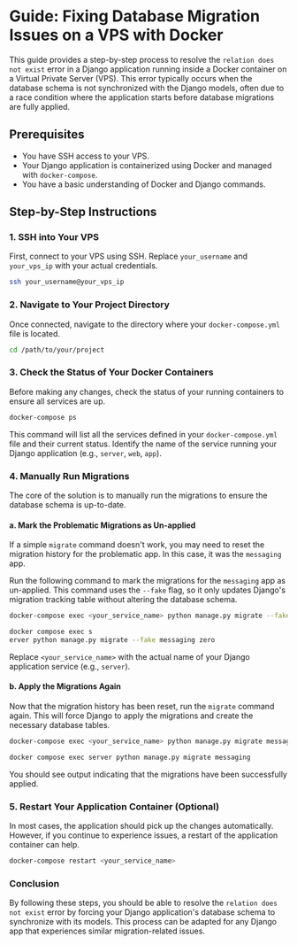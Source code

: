 # Guide: Fixing Database Migration Issues on a VPS with Docker

This guide provides a step-by-step process to resolve the `relation does not exist` error in a Django application running inside a Docker container on a Virtual Private Server (VPS). This error typically occurs when the database schema is not synchronized with the Django models, often due to a race condition where the application starts before database migrations are fully applied.

## Prerequisites

*   You have SSH access to your VPS.
*   Your Django application is containerized using Docker and managed with `docker-compose`.
*   You have a basic understanding of Docker and Django commands.

## Step-by-Step Instructions

### 1. SSH into Your VPS

First, connect to your VPS using SSH. Replace `your_username` and `your_vps_ip` with your actual credentials.

```bash
ssh your_username@your_vps_ip
```

### 2. Navigate to Your Project Directory

Once connected, navigate to the directory where your `docker-compose.yml` file is located.

```bash
cd /path/to/your/project
```

### 3. Check the Status of Your Docker Containers

Before making any changes, check the status of your running containers to ensure all services are up.

```bash
docker-compose ps
```

This command will list all the services defined in your `docker-compose.yml` file and their current status. Identify the name of the service running your Django application (e.g., `server`, `web`, `app`).

### 4. Manually Run Migrations

The core of the solution is to manually run the migrations to ensure the database schema is up-to-date.

#### a. Mark the Problematic Migrations as Un-applied

If a simple `migrate` command doesn't work, you may need to reset the migration history for the problematic app. In this case, it was the `messaging` app.

Run the following command to mark the migrations for the `messaging` app as un-applied. This command uses the `--fake` flag, so it only updates Django's migration tracking table without altering the database schema.

```bash
docker-compose exec <your_service_name> python manage.py migrate --fake messaging zero

docker compose exec s
erver python manage.py migrate --fake messaging zero
```

Replace `<your_service_name>` with the actual name of your Django application service (e.g., `server`).

#### b. Apply the Migrations Again

Now that the migration history has been reset, run the `migrate` command again. This will force Django to apply the migrations and create the necessary database tables.

```bash
docker-compose exec <your_service_name> python manage.py migrate messaging

docker compose exec server python manage.py migrate messaging
```

You should see output indicating that the migrations have been successfully applied.

### 5. Restart Your Application Container (Optional)

In most cases, the application should pick up the changes automatically. However, if you continue to experience issues, a restart of the application container can help.

```bash
docker-compose restart <your_service_name>
```

### Conclusion

By following these steps, you should be able to resolve the `relation does not exist` error by forcing your Django application's database schema to synchronize with its models. This process can be adapted for any Django app that experiences similar migration-related issues.